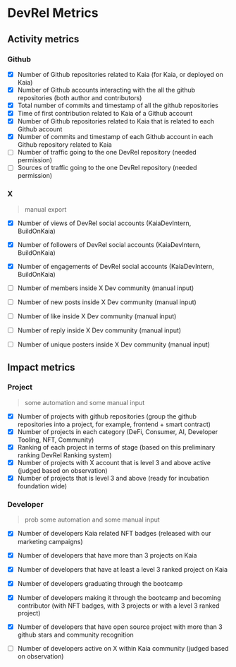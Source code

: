 # DevRel Metrics

## Activity metrics

### Github
- [x] Number of Github repositories related to Kaia (for Kaia, or deployed on Kaia)
- [x] Number of Github accounts interacting with the all the github repositories (both author and contributors)
- [x] Total number of commits and timestamp of all the github repositories
- [x] Time of first contribution related to Kaia of a Github account
- [x] Number of Github repositories related to Kaia that is related to each Github account
- [x] Number of commits and timestamp of each Github account in each Github repository related to Kaia
- [ ] Number of traffic going to the one DevRel repository (needed permission)
- [ ] Sources of traffic going to the one DevRel repository (needed permission)

### X
> manual export
- [x] Number of views of DevRel social accounts (KaiaDevIntern, BuildOnKaia)
- [x] Number of followers of DevRel social accounts (KaiaDevIntern, BuildOnKaia)
- [x] Number of engagements of DevRel social accounts (KaiaDevIntern, BuildOnKaia)
- [ ] Number of members inside X Dev community (manual input)
- [ ] Number of new posts inside X Dev community (manual input)
- [ ] Number of like inside X Dev community (manual input)
- [ ] Number of reply inside X Dev community (manual input)
- [ ] Number of unique posters inside X Dev community (manual input)


## Impact metrics

### Project
> some automation and some manual input
- [x] Number of projects with github repositories (group the github repositories into a project, for example, frontend + smart contract)
- [x] Number of projects in each category (DeFi, Consumer, AI, Developer Tooling, NFT, Community)
- [x] Ranking of each project in terms of stage (based on this preliminary ranking DevRel Ranking system)
- [x] Number of projects with X account that is level 3 and above active (judged based on observation)
- [x] Number of projects that is level 3 and above (ready for incubation foundation wide)

### Developer
> prob some automation and some manual input
- [x] Number of developers Kaia related NFT badges (released with our marketing campaigns)
- [x] Number of developers that have more than 3 projects on Kaia
- [x] Number of developers that have at least a level 3 ranked project on Kaia
- [x] Number of developers graduating through the bootcamp
- [x] Number of developers making it through the bootcamp and becoming contributor (with NFT badges, with 3 projects or with a level 3 ranked project)
- [x] Number of developers that have open source project with more than 3 github stars and community recognition
- [ ] Number of developers active on X within Kaia community (judged based on observation)


